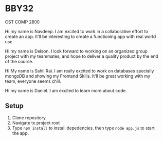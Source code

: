 # BBY32

CST COMP 2800

Hi my name is Navdeep. I am excited to work in a collaborative effort to create an app. It'll be interesting to create a functioning app with real world use.

Hi my name is Delson. I look forward to working on an organized group project with my teammates, and hope to deliver a quality product by the end of the course.

Hi My name is Sahil Rai. I am really excited to work on databases specially mongoDB and showing my Frontend Skills. It'll be great working with my team, everyone seems chill. 

Hi my name is Daniel. I am excited to learn more about code.

## Setup
1. Clone repository
2. Navigate to project root
3. Type `npm install` to install depedencies, then type `node app.js` to start the app.